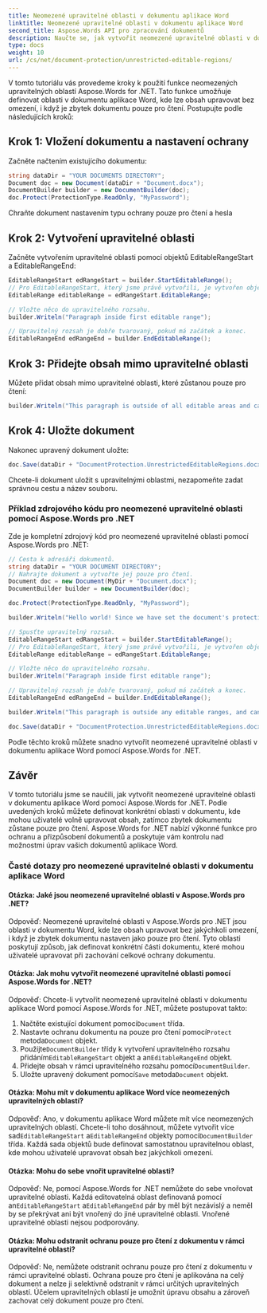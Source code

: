 ```yaml
---
title: Neomezené upravitelné oblasti v dokumentu aplikace Word
linktitle: Neomezené upravitelné oblasti v dokumentu aplikace Word
second_title: Aspose.Words API pro zpracování dokumentů
description: Naučte se, jak vytvořit neomezené upravitelné oblasti v dokumentu Word pomocí Aspose.Words for .NET.
type: docs
weight: 10
url: /cs/net/document-protection/unrestricted-editable-regions/
---
```

V tomto tutoriálu vás provedeme kroky k použití funkce neomezených upravitelných oblastí Aspose.Words for .NET. Tato funkce umožňuje definovat oblasti v dokumentu aplikace Word, kde lze obsah upravovat bez omezení, i když je zbytek dokumentu pouze pro čtení. Postupujte podle následujících kroků:

## Krok 1: Vložení dokumentu a nastavení ochrany

Začněte načtením existujícího dokumentu:

```csharp
string dataDir = "YOUR DOCUMENTS DIRECTORY";
Document doc = new Document(dataDir + "Document.docx");
DocumentBuilder builder = new DocumentBuilder(doc);
doc.Protect(ProtectionType.ReadOnly, "MyPassword");
```

Chraňte dokument nastavením typu ochrany pouze pro čtení a hesla

## Krok 2: Vytvoření upravitelné oblasti

Začněte vytvořením upravitelné oblasti pomocí objektů EditableRangeStart a EditableRangeEnd:

```csharp
EditableRangeStart edRangeStart = builder.StartEditableRange();
// Pro EditableRangeStart, který jsme právě vytvořili, je vytvořen objekt EditableRange.
EditableRange editableRange = edRangeStart.EditableRange;

// Vložte něco do upravitelného rozsahu.
builder.Writeln("Paragraph inside first editable range");

// Upravitelný rozsah je dobře tvarovaný, pokud má začátek a konec.
EditableRangeEnd edRangeEnd = builder.EndEditableRange();

```

## Krok 3: Přidejte obsah mimo upravitelné oblasti

Můžete přidat obsah mimo upravitelné oblasti, které zůstanou pouze pro čtení:

```csharp
builder.Writeln("This paragraph is outside of all editable areas and cannot be edited.");
```

## Krok 4: Uložte dokument

Nakonec upravený dokument uložte:

```csharp
doc.Save(dataDir + "DocumentProtection.UnrestrictedEditableRegions.docx");
```

Chcete-li dokument uložit s upravitelnými oblastmi, nezapomeňte zadat správnou cestu a název souboru.

### Příklad zdrojového kódu pro neomezené upravitelné oblasti pomocí Aspose.Words pro .NET

Zde je kompletní zdrojový kód pro neomezené upravitelné oblasti pomocí Aspose.Words pro .NET:

```csharp
// Cesta k adresáři dokumentů.
string dataDir = "YOUR DOCUMENT DIRECTORY";
// Nahrajte dokument a vytvořte jej pouze pro čtení.
Document doc = new Document(MyDir + "Document.docx");
DocumentBuilder builder = new DocumentBuilder(doc);

doc.Protect(ProtectionType.ReadOnly, "MyPassword");

builder.Writeln("Hello world! Since we have set the document's protection level to read-only, " + "we cannot edit this paragraph without the password.");

// Spusťte upravitelný rozsah.
EditableRangeStart edRangeStart = builder.StartEditableRange();
// Pro EditableRangeStart, který jsme právě vytvořili, je vytvořen objekt EditableRange.
EditableRange editableRange = edRangeStart.EditableRange;

// Vložte něco do upravitelného rozsahu.
builder.Writeln("Paragraph inside first editable range");

// Upravitelný rozsah je dobře tvarovaný, pokud má začátek a konec.
EditableRangeEnd edRangeEnd = builder.EndEditableRange();

builder.Writeln("This paragraph is outside any editable ranges, and cannot be edited.");

doc.Save(dataDir + "DocumentProtection.UnrestrictedEditableRegions.docx");

```
Podle těchto kroků můžete snadno vytvořit neomezené upravitelné oblasti v dokumentu aplikace Word pomocí Aspose.Words for .NET.

## Závěr
V tomto tutoriálu jsme se naučili, jak vytvořit neomezené upravitelné oblasti v dokumentu aplikace Word pomocí Aspose.Words for .NET. Podle uvedených kroků můžete definovat konkrétní oblasti v dokumentu, kde mohou uživatelé volně upravovat obsah, zatímco zbytek dokumentu zůstane pouze pro čtení. Aspose.Words for .NET nabízí výkonné funkce pro ochranu a přizpůsobení dokumentů a poskytuje vám kontrolu nad možnostmi úprav vašich dokumentů aplikace Word.

### Časté dotazy pro neomezené upravitelné oblasti v dokumentu aplikace Word

#### Otázka: Jaké jsou neomezené upravitelné oblasti v Aspose.Words pro .NET?

Odpověď: Neomezené upravitelné oblasti v Aspose.Words pro .NET jsou oblasti v dokumentu Word, kde lze obsah upravovat bez jakýchkoli omezení, i když je zbytek dokumentu nastaven jako pouze pro čtení. Tyto oblasti poskytují způsob, jak definovat konkrétní části dokumentu, které mohou uživatelé upravovat při zachování celkové ochrany dokumentu.

#### Otázka: Jak mohu vytvořit neomezené upravitelné oblasti pomocí Aspose.Words for .NET?

Odpověď: Chcete-li vytvořit neomezené upravitelné oblasti v dokumentu aplikace Word pomocí Aspose.Words for .NET, můžete postupovat takto:
1.  Načtěte existující dokument pomocí`Document` třída.
2.  Nastavte ochranu dokumentu na pouze pro čtení pomocí`Protect` metoda`Document` objekt.
3.  Použijte`DocumentBuilder` třídy k vytvoření upravitelného rozsahu přidáním`EditableRangeStart` objekt a an`EditableRangeEnd` objekt.
4.  Přidejte obsah v rámci upravitelného rozsahu pomocí`DocumentBuilder`.
5.  Uložte upravený dokument pomocí`Save` metoda`Document` objekt.

#### Otázka: Mohu mít v dokumentu aplikace Word více neomezených upravitelných oblastí?

Odpověď: Ano, v dokumentu aplikace Word můžete mít více neomezených upravitelných oblastí. Chcete-li toho dosáhnout, můžete vytvořit více sad`EditableRangeStart` a`EditableRangeEnd` objekty pomocí`DocumentBuilder` třída. Každá sada objektů bude definovat samostatnou upravitelnou oblast, kde mohou uživatelé upravovat obsah bez jakýchkoli omezení.

#### Otázka: Mohu do sebe vnořit upravitelné oblasti?

 Odpověď: Ne, pomocí Aspose.Words for .NET nemůžete do sebe vnořovat upravitelné oblasti. Každá editovatelná oblast definovaná pomocí an`EditableRangeStart` a`EditableRangeEnd` pár by měl být nezávislý a neměl by se překrývat ani být vnořený do jiné upravitelné oblasti. Vnořené upravitelné oblasti nejsou podporovány.

#### Otázka: Mohu odstranit ochranu pouze pro čtení z dokumentu v rámci upravitelné oblasti?

Odpověď: Ne, nemůžete odstranit ochranu pouze pro čtení z dokumentu v rámci upravitelné oblasti. Ochrana pouze pro čtení je aplikována na celý dokument a nelze ji selektivně odstranit v rámci určitých upravitelných oblastí. Účelem upravitelných oblastí je umožnit úpravu obsahu a zároveň zachovat celý dokument pouze pro čtení.